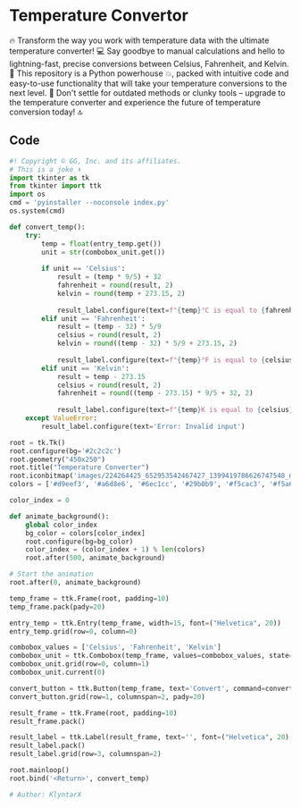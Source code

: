 
# Temperature Convertor

🔥 Transform the way you work with temperature data with the ultimate temperature converter! 💻 Say goodbye to manual calculations and hello to lightning-fast, precise conversions between Celsius, Fahrenheit, and Kelvin. 🧪 This repository is a Python powerhouse 💥, packed with intuitive code and easy-to-use functionality that will take your temperature conversions to the next level. 🚀 Don't settle for outdated methods or clunky tools – upgrade to the temperature converter and experience the future of temperature conversion today! 🔝


## Code
```python
#! Copyright © GG, Inc. and its affiliates.
# This is a joke ⬆️
import tkinter as tk
from tkinter import ttk
import os
cmd = 'pyinstaller --noconsole index.py'
os.system(cmd)

def convert_temp():
    try:
        temp = float(entry_temp.get())
        unit = str(combobox_unit.get())
        
        if unit == 'Celsius':
            result = (temp * 9/5) + 32
            fahrenheit = round(result, 2)
            kelvin = round(temp + 273.15, 2)
            
            result_label.configure(text=f"{temp}°C is equal to {fahrenheit}°F and {kelvin}K")
        elif unit == 'Fahrenheit':
            result = (temp - 32) * 5/9
            celsius = round(result, 2)
            kelvin = round((temp - 32) * 5/9 + 273.15, 2)
            
            result_label.configure(text=f"{temp}°F is equal to {celsius}°C and {kelvin}K")
        elif unit == 'Kelvin':
            result = temp - 273.15
            celsius = round(result, 2)
            fahrenheit = round((temp - 273.15) * 9/5 + 32, 2)
            
            result_label.configure(text=f"{temp}K is equal to {celsius}°C and {fahrenheit}°F")
    except ValueError:
        result_label.configure(text='Error: Invalid input')

root = tk.Tk()
root.configure(bg='#2c2c2c')
root.geometry("450x250")
root.title("Temperature Converter")
root.iconbitmap('images/224264425_652953542467427_1399419786626747548_n.jpg')
colors = ['#d9eef3', '#a6d8e6', '#6ec1cc', '#29b0b9', '#f5cac3', '#f5a683', '#f57f17', '#f5d63d', '#e5e5e5', '#c5c5c5', '#a5a5a5', '#858585', '#f8e1a3', '#f5b349', '#ed8b00', '#d64200', '#f1e3dd', '#d0b095', '#af7d5a', '#8e4b20', '#d3d3d3', '#a9a9a9', '#808080', '#696969']

color_index = 0

def animate_background():
    global color_index
    bg_color = colors[color_index]
    root.configure(bg=bg_color)
    color_index = (color_index + 1) % len(colors)
    root.after(500, animate_background)

# Start the animation
root.after(0, animate_background)

temp_frame = ttk.Frame(root, padding=10)
temp_frame.pack(pady=20)

entry_temp = ttk.Entry(temp_frame, width=15, font=("Helvetica", 20))
entry_temp.grid(row=0, column=0)

combobox_values = ['Celsius', 'Fahrenheit', 'Kelvin']
combobox_unit = ttk.Combobox(temp_frame, values=combobox_values, state='readonly', font=("Helvetica", 20))
combobox_unit.grid(row=0, column=1)
combobox_unit.current(0)

convert_button = ttk.Button(temp_frame, text='Convert', command=convert_temp, padding=5)
convert_button.grid(row=1, columnspan=2, pady=20)

result_frame = ttk.Frame(root, padding=10)
result_frame.pack()

result_label = ttk.Label(result_frame, text='', font=("Helvetica", 20), foreground='white', background='#2c2c2c')
result_label.pack()
result_label.grid(row=3, columnspan=2)

root.mainloop()
root.bind('<Return>', convert_temp)

# Author: KlyntarX
```
